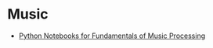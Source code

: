 # Music

- [Python Notebooks for Fundamentals of Music Processing](https://www.audiolabs-erlangen.de/resources/MIR/FMP/C0/C0.html)
